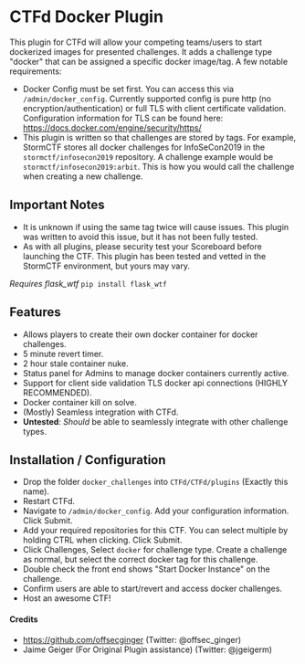 # CTFd Docker Plugin
This plugin for CTFd will allow your competing teams/users to start dockerized images for presented challenges. It adds a challenge type "docker" that can be assigned a specific docker image/tag. A few notable requirements:

* Docker Config must be set first. You can access this via `/admin/docker_config`. Currently supported config is pure http (no encryption/authentication) or full TLS with client certificate validation. Configuration information for TLS can be found here: https://docs.docker.com/engine/security/https/
* This plugin is written so that challenges are stored by tags. For example, StormCTF stores all docker challenges for InfoSeCon2019 in the `stormctf/infosecon2019` repository. A challenge example would be `stormctf/infosecon2019:arbit`. This is how you would call the challenge when creating a new challenge.


## Important Notes

* It is unknown if using the same tag twice will cause issues. This plugin was written to avoid this issue, but it has not been fully tested.
* As with all plugins, please security test your Scoreboard before launching the CTF. This plugin has been tested and vetted in the StormCTF environment, but yours may vary.

*Requires flask_wtf*
`pip install flask_wtf`

## Features

* Allows players to create their own docker container for docker challenges.
* 5 minute revert timer.
* 2 hour stale container nuke.
* Status panel for Admins to manage docker containers currently active.
* Support for client side validation TLS docker api connections (HIGHLY RECOMMENDED).
* Docker container kill on solve.
* (Mostly) Seamless integration with CTFd.
* **Untested**: _Should_ be able to seamlessly integrate with other challenge types.

## Installation / Configuration

* Drop the folder `docker_challenges` into `CTFd/CTFd/plugins` (Exactly this name).
* Restart CTFd.
* Navigate to `/admin/docker_config`. Add your configuration information. Click Submit.
* Add your required repositories for this CTF. You can select multiple by holding CTRL when clicking. Click Submit.
* Click Challenges, Select `docker` for challenge type. Create a challenge as normal, but select the correct docker tag for this challenge.
* Double check the front end shows "Start Docker Instance" on the challenge.
* Confirm users are able to start/revert and access docker challenges.
* Host an awesome CTF!

#### Credits

* https://github.com/offsecginger (Twitter: @offsec_ginger)
* Jaime Geiger (For Original Plugin assistance) (Twitter: @jgeigerm)
